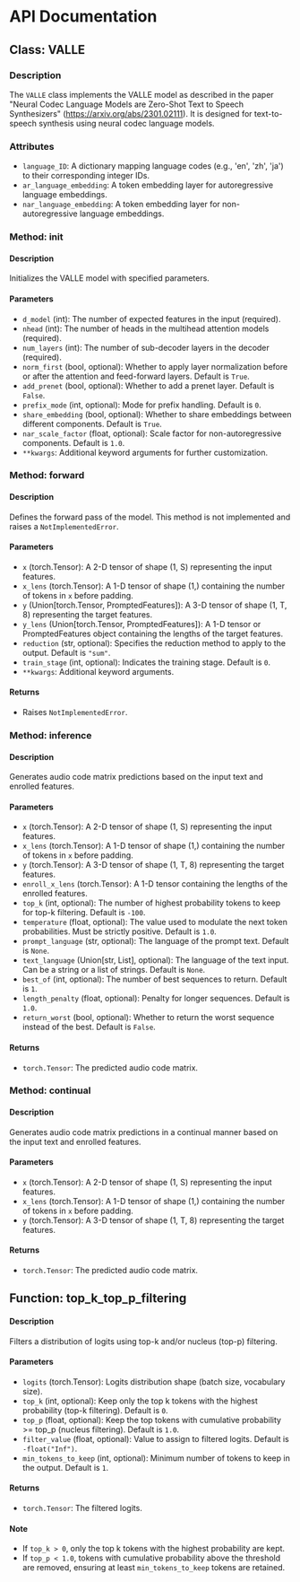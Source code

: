 # API Documentation

## Class: VALLE

### Description
The `VALLE` class implements the VALLE model as described in the paper "Neural Codec Language Models are Zero-Shot Text to Speech Synthesizers" (https://arxiv.org/abs/2301.02111). It is designed for text-to-speech synthesis using neural codec language models.

### Attributes
- `language_ID`: A dictionary mapping language codes (e.g., 'en', 'zh', 'ja') to their corresponding integer IDs.
- `ar_language_embedding`: A token embedding layer for autoregressive language embeddings.
- `nar_language_embedding`: A token embedding layer for non-autoregressive language embeddings.

### Method: __init__

#### Description
Initializes the VALLE model with specified parameters.

#### Parameters
- `d_model` (int): The number of expected features in the input (required).
- `nhead` (int): The number of heads in the multihead attention models (required).
- `num_layers` (int): The number of sub-decoder layers in the decoder (required).
- `norm_first` (bool, optional): Whether to apply layer normalization before or after the attention and feed-forward layers. Default is `True`.
- `add_prenet` (bool, optional): Whether to add a prenet layer. Default is `False`.
- `prefix_mode` (int, optional): Mode for prefix handling. Default is `0`.
- `share_embedding` (bool, optional): Whether to share embeddings between different components. Default is `True`.
- `nar_scale_factor` (float, optional): Scale factor for non-autoregressive components. Default is `1.0`.
- `**kwargs`: Additional keyword arguments for further customization.

### Method: forward

#### Description
Defines the forward pass of the model. This method is not implemented and raises a `NotImplementedError`.

#### Parameters
- `x` (torch.Tensor): A 2-D tensor of shape (1, S) representing the input features.
- `x_lens` (torch.Tensor): A 1-D tensor of shape (1,) containing the number of tokens in `x` before padding.
- `y` (Union[torch.Tensor, PromptedFeatures]): A 3-D tensor of shape (1, T, 8) representing the target features.
- `y_lens` (Union[torch.Tensor, PromptedFeatures]): A 1-D tensor or PromptedFeatures object containing the lengths of the target features.
- `reduction` (str, optional): Specifies the reduction method to apply to the output. Default is `"sum"`.
- `train_stage` (int, optional): Indicates the training stage. Default is `0`.
- `**kwargs`: Additional keyword arguments.

#### Returns
- Raises `NotImplementedError`.

### Method: inference

#### Description
Generates audio code matrix predictions based on the input text and enrolled features.

#### Parameters
- `x` (torch.Tensor): A 2-D tensor of shape (1, S) representing the input features.
- `x_lens` (torch.Tensor): A 1-D tensor of shape (1,) containing the number of tokens in `x` before padding.
- `y` (torch.Tensor): A 3-D tensor of shape (1, T, 8) representing the target features.
- `enroll_x_lens` (torch.Tensor): A 1-D tensor containing the lengths of the enrolled features.
- `top_k` (int, optional): The number of highest probability tokens to keep for top-k filtering. Default is `-100`.
- `temperature` (float, optional): The value used to modulate the next token probabilities. Must be strictly positive. Default is `1.0`.
- `prompt_language` (str, optional): The language of the prompt text. Default is `None`.
- `text_language` (Union[str, List], optional): The language of the text input. Can be a string or a list of strings. Default is `None`.
- `best_of` (int, optional): The number of best sequences to return. Default is `1`.
- `length_penalty` (float, optional): Penalty for longer sequences. Default is `1.0`.
- `return_worst` (bool, optional): Whether to return the worst sequence instead of the best. Default is `False`.

#### Returns
- `torch.Tensor`: The predicted audio code matrix.

### Method: continual

#### Description
Generates audio code matrix predictions in a continual manner based on the input text and enrolled features.

#### Parameters
- `x` (torch.Tensor): A 2-D tensor of shape (1, S) representing the input features.
- `x_lens` (torch.Tensor): A 1-D tensor of shape (1,) containing the number of tokens in `x` before padding.
- `y` (torch.Tensor): A 3-D tensor of shape (1, T, 8) representing the target features.

#### Returns
- `torch.Tensor`: The predicted audio code matrix.

## Function: top_k_top_p_filtering

#### Description
Filters a distribution of logits using top-k and/or nucleus (top-p) filtering.

#### Parameters
- `logits` (torch.Tensor): Logits distribution shape (batch size, vocabulary size).
- `top_k` (int, optional): Keep only the top k tokens with the highest probability (top-k filtering). Default is `0`.
- `top_p` (float, optional): Keep the top tokens with cumulative probability >= top_p (nucleus filtering). Default is `1.0`.
- `filter_value` (float, optional): Value to assign to filtered logits. Default is `-float("Inf")`.
- `min_tokens_to_keep` (int, optional): Minimum number of tokens to keep in the output. Default is `1`.

#### Returns
- `torch.Tensor`: The filtered logits.

#### Note
- If `top_k > 0`, only the top k tokens with the highest probability are kept.
- If `top_p < 1.0`, tokens with cumulative probability above the threshold are removed, ensuring at least `min_tokens_to_keep` tokens are retained.

